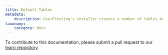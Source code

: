 ```yaml
---
title: Default Tables
metadata:
    description: UserFrosting's installer creates a number of tables by default.  Here, we explain the purpose of each table.
taxonomy:
    category: docs
---
```


To contribute to this documentation, please submit a pull request to our [learn repository](https://github.com/userfrosting/learn/tree/master/pages).